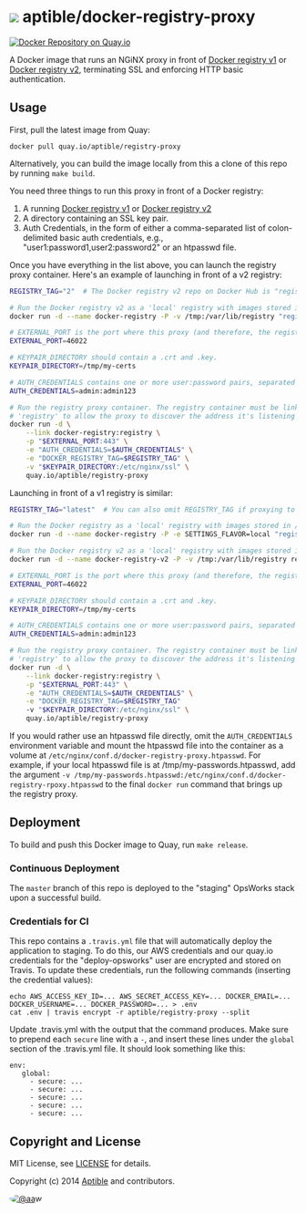 # ![](https://gravatar.com/avatar/11d3bc4c3163e3d238d558d5c9d98efe?s=64) aptible/docker-registry-proxy

[![Docker Repository on Quay.io](https://quay.io/repository/aptible/registry-proxy/status)](https://quay.io/repository/aptible/registry-proxy)

A Docker image that runs an NGiNX proxy in front of
[Docker registry v1](https://github.com/docker/docker-registry)
or [Docker registry v2](https://github.com/docker/distribution),
terminating SSL and enforcing HTTP basic authentication.

## Usage

First, pull the latest image from Quay:

```
docker pull quay.io/aptible/registry-proxy
```

Alternatively, you can build the image locally from this a clone of this repo by running `make build`.

You need three things to run this proxy in front of a Docker registry:

1. A running [Docker registry v1](https://github.com/docker/docker-registry) or
[Docker registry v2](https://github.com/docker/distribution)
2. A directory containing an SSL key pair.
3. Auth Credentials, in the form of either a comma-separated list of colon-delimited basic auth
   credentials, e.g., "user1:password1,user2:password2" or an htpasswd file.

Once you have everything in the list above, you can launch the registry proxy container. Here's an
example of launching in front of a v2 registry:

```bash
REGISTRY_TAG="2"  # The Docker registry v2 repo on Docker Hub is "registry:2"

# Run the Docker registry v2 as a 'local' registry with images stored in /tmp
docker run -d --name docker-registry -P -v /tmp:/var/lib/registry "registry:$REGISTRY_TAG"

# EXTERNAL_PORT is the port where this proxy (and therefore, the registry) will be exposed.
EXTERNAL_PORT=46022

# KEYPAIR_DIRECTORY should contain a .crt and .key.
KEYPAIR_DIRECTORY=/tmp/my-certs

# AUTH_CREDENTIALS contains one or more user:password pairs, separated by commas.
AUTH_CREDENTIALS=admin:admin123

# Run the registry proxy container. The registry container must be linked in as
# 'registry' to allow the proxy to discover the address it's listening to.
docker run -d \
    --link docker-registry:registry \
    -p "$EXTERNAL_PORT:443" \
    -e "AUTH_CREDENTIALS=$AUTH_CREDENTIALS" \
    -e "DOCKER_REGISTRY_TAG=$REGISTRY_TAG" \
    -v "$KEYPAIR_DIRECTORY:/etc/nginx/ssl" \
    quay.io/aptible/registry-proxy
```

Launching in front of a v1 registry is similar:

```bash
REGISTRY_TAG="latest"  # You can also omit REGISTRY_TAG if proxying to the v1 registry.

# Run the Docker registry as a 'local' registry with images stored in /tmp.
docker run -d --name docker-registry -P -e SETTINGS_FLAVOR=local "registry:$REGISTRY_TAG"

# Run the Docker registry v2 as a 'local' registry with images stored in /tmp
docker run -d --name docker-registry-v2 -P -v /tmp:/var/lib/registry registry:2

# EXTERNAL_PORT is the port where this proxy (and therefore, the registry) will be exposed.
EXTERNAL_PORT=46022

# KEYPAIR_DIRECTORY should contain a .crt and .key.
KEYPAIR_DIRECTORY=/tmp/my-certs

# AUTH_CREDENTIALS contains one or more user:password pairs, separated by commas.
AUTH_CREDENTIALS=admin:admin123

# Run the registry proxy container. The registry container must be linked in as
# 'registry' to allow the proxy to discover the address it's listening to.
docker run -d \
    --link docker-registry:registry \
    -p "$EXTERNAL_PORT:443" \
    -e "AUTH_CREDENTIALS=$AUTH_CREDENTIALS" \
    -e "DOCKER_REGISTRY_TAG=$REGISTRY_TAG"
    -v "$KEYPAIR_DIRECTORY:/etc/nginx/ssl" \
    quay.io/aptible/registry-proxy
```

If you would rather use an htpasswd file directly, omit the `AUTH_CREDENTIALS`
environment variable and mount the htpasswd file into the container as a volume
at `/etc/nginx/conf.d/docker-registry-proxy.htpasswd`. For example, if your
local htpasswd file is at /tmp/my-passwords.htpasswd, add the argument
`-v /tmp/my-passwords.htpasswd:/etc/nginx/conf.d/docker-registry-rpoxy.htpasswd`
to the final `docker run` command that brings up the registry proxy.

## Deployment

To build and push this Docker image to Quay, run `make release`.

### Continuous Deployment

The `master` branch of this repo is deployed to the "staging" OpsWorks stack upon a successful build.

### Credentials for CI

This repo contains a `.travis.yml` file that will automatically deploy the application to staging.
To do this, our AWS credentials and our quay.io credentials for the "deploy-opsworks" user are encrypted and stored on Travis.
To update these credentials, run the following commands (inserting the credential values):

    echo AWS_ACCESS_KEY_ID=... AWS_SECRET_ACCESS_KEY=... DOCKER_EMAIL=... DOCKER_USERNAME=... DOCKER_PASSWORD=... > .env
    cat .env | travis encrypt -r aptible/registry-proxy --split

Update .travis.yml with the output that the command produces. Make sure to prepend each `secure` line with a `-`, and insert
these lines under the `global` section of the .travis.yml file. It should look something like this:

    env:
       global:
         - secure: ...
         - secure: ...
         - secure: ...
         - secure: ...
         - secure: ...

## Copyright and License

MIT License, see [LICENSE](LICENSE.md) for details.

Copyright (c) 2014 [Aptible](https://www.aptible.com) and contributors.

[<img src="https://s.gravatar.com/avatar/c386daf18778552e0d2f2442fd82144d?s=60" style="border-radius: 50%;" alt="@aaw" />](https://github.com/aaw)
